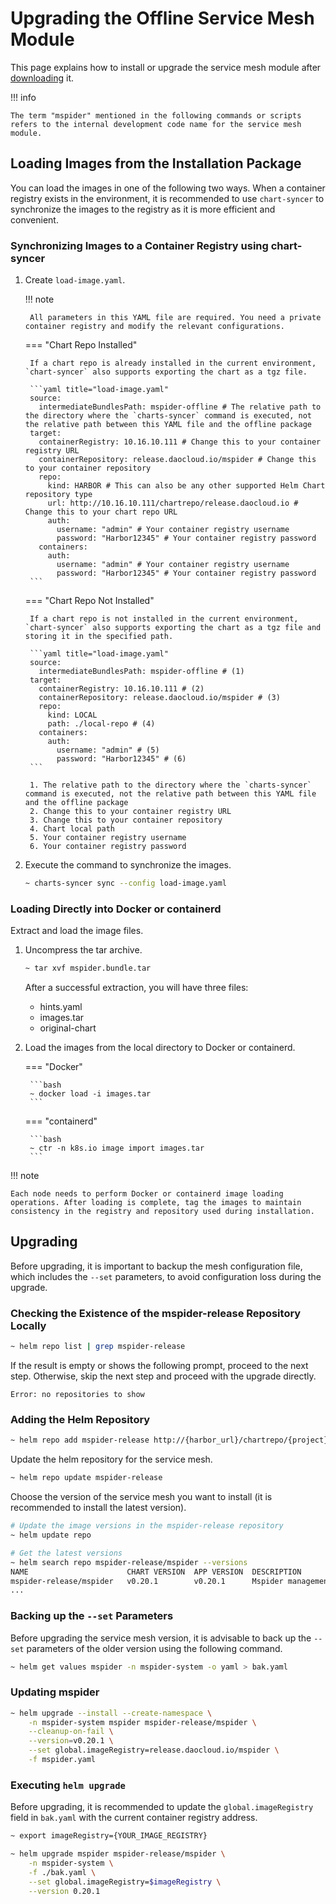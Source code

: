 # Upgrading the Offline Service Mesh Module

This page explains how to install or upgrade the service mesh module after [downloading](../../download/modules/mspider.md) it.

!!! info

    The term "mspider" mentioned in the following commands or scripts refers to the internal development code name for the service mesh module.

## Loading Images from the Installation Package

You can load the images in one of the following two ways. When a container registry exists in the environment, it is recommended to use `chart-syncer` to synchronize the images to the registry as it is more efficient and convenient.

### Synchronizing Images to a Container Registry using chart-syncer

1. Create `load-image.yaml`.

    !!! note

        All parameters in this YAML file are required. You need a private container registry and modify the relevant configurations.

    === "Chart Repo Installed"

        If a chart repo is already installed in the current environment, `chart-syncer` also supports exporting the chart as a tgz file.

        ```yaml title="load-image.yaml"
        source:
          intermediateBundlesPath: mspider-offline # The relative path to the directory where the `charts-syncer` command is executed, not the relative path between this YAML file and the offline package
        target:
          containerRegistry: 10.16.10.111 # Change this to your container registry URL
          containerRepository: release.daocloud.io/mspider # Change this to your container repository
          repo:
            kind: HARBOR # This can also be any other supported Helm Chart repository type
            url: http://10.16.10.111/chartrepo/release.daocloud.io # Change this to your chart repo URL
            auth:
              username: "admin" # Your container registry username
              password: "Harbor12345" # Your container registry password
          containers:
            auth:
              username: "admin" # Your container registry username
              password: "Harbor12345" # Your container registry password
        ```

    === "Chart Repo Not Installed"

        If a chart repo is not installed in the current environment, `chart-syncer` also supports exporting the chart as a tgz file and storing it in the specified path.

        ```yaml title="load-image.yaml"
        source:
          intermediateBundlesPath: mspider-offline # (1)
        target:
          containerRegistry: 10.16.10.111 # (2)
          containerRepository: release.daocloud.io/mspider # (3)
          repo:
            kind: LOCAL
            path: ./local-repo # (4)
          containers:
            auth:
              username: "admin" # (5)
              password: "Harbor12345" # (6)
        ```

        1. The relative path to the directory where the `charts-syncer` command is executed, not the relative path between this YAML file and the offline package
        2. Change this to your container registry URL
        3. Change this to your container repository
        4. Chart local path
        5. Your container registry username
        6. Your container registry password

1. Execute the command to synchronize the images.

    ```bash
    ~ charts-syncer sync --config load-image.yaml
    ```

### Loading Directly into Docker or containerd

Extract and load the image files.

1. Uncompress the tar archive.

    ```bash
    ~ tar xvf mspider.bundle.tar
    ```

    After a successful extraction, you will have three files:

    - hints.yaml
    - images.tar
    - original-chart

2. Load the images from the local directory to Docker or containerd.

    === "Docker"

        ```bash
        ~ docker load -i images.tar
        ```

    === "containerd"

        ```bash
        ~ ctr -n k8s.io image import images.tar
        ```

!!! note

    Each node needs to perform Docker or containerd image loading operations. After loading is complete, tag the images to maintain consistency in the registry and repository used during installation.

## Upgrading

Before upgrading, it is important to backup the mesh configuration file, which includes the `--set` parameters, to avoid configuration loss during the upgrade.

### Checking the Existence of the mspider-release Repository Locally

```bash
~ helm repo list | grep mspider-release
```

If the result is empty or shows the following prompt, proceed to the next step. Otherwise, skip the next step and proceed with the upgrade directly.

```none
Error: no repositories to show
```

### Adding the Helm Repository

```bash
~ helm repo add mspider-release http://{harbor_url}/chartrepo/{project}
```

Update the helm repository for the service mesh.

```bash
~ helm repo update mspider-release
```

Choose the version of the service mesh you want to install (it is recommended to install the latest version).

```bash
# Update the image versions in the mspider-release repository
~ helm update repo

# Get the latest versions
~ helm search repo mspider-release/mspider --versions
NAME                      CHART VERSION  APP VERSION  DESCRIPTION
mspider-release/mspider   v0.20.1        v0.20.1      Mspider management plane application, deployed ...
...
```

### Backing up the `--set` Parameters

Before upgrading the service mesh version, it is advisable to back up the `--set` parameters of the older version using the following command.

```bash
~ helm get values mspider -n mspider-system -o yaml > bak.yaml
```

### Updating mspider

```bash
~ helm upgrade --install --create-namespace \
    -n mspider-system mspider mspider-release/mspider \
    --cleanup-on-fail \
    --version=v0.20.1 \
    --set global.imageRegistry=release.daocloud.io/mspider \
    -f mspider.yaml
```

### Executing `helm upgrade`

Before upgrading, it is recommended to update the `global.imageRegistry` field in `bak.yaml` with the current container registry address.

```bash
~ export imageRegistry={YOUR_IMAGE_REGISTRY}
```

```bash
~ helm upgrade mspider mspider-release/mspider \
    -n mspider-system \
    -f ./bak.yaml \
    --set global.imageRegistry=$imageRegistry \
    --version 0.20.1
```
